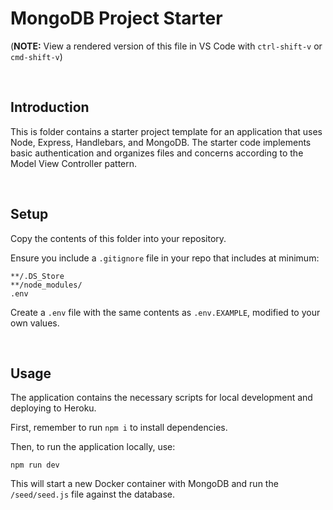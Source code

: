 # MongoDB Project Starter

(**NOTE:** View a rendered version of this file in VS Code with `ctrl-shift-v` or `cmd-shift-v`)

&nbsp;
## Introduction

This is folder contains a starter project template for an application that uses Node, Express, Handlebars, and MongoDB. The starter code implements basic authentication and organizes files and concerns according to the Model View Controller pattern.

&nbsp;
## Setup

Copy the contents of this folder into your repository.

Ensure you include a `.gitignore` file in your repo that includes at minimum:

```
**/.DS_Store
**/node_modules/
.env
```

Create a `.env` file with the same contents as `.env.EXAMPLE`, modified to your own values.

&nbsp;
## Usage

The application contains the necessary scripts for local development and deploying to Heroku.

First, remember to run `npm i` to install dependencies.

Then, to run the application locally, use:

```
npm run dev
```

This will start a new Docker container with MongoDB and run the `/seed/seed.js` file against the database.

